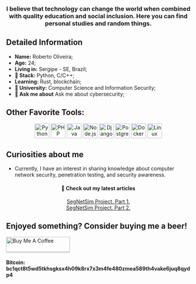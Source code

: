 
<h3 align="center">I believe that technology can change the world when combined with quality education and social inclusion. Here you can find personal studies and random things. </h3>

## Detailed Information

- **Name:** Roberto Oliveira;
- **Age:** 24;
- **Living in:** Sergipe - SE, Brazil;  
- **🌱 Stack:** Python, C/C++;
- **Learning:** Rust, blockchain;   
- **🔭 University:** Computer Science and Information Security;
-  **💬 Ask me about** Ask me about cybersecurity;

## Other Favorite Tools:
<div align="center">
  <img src="https://cdn.jsdelivr.net/gh/devicons/devicon/icons/python/python-original.svg" height="40" alt="Python logo" />
  <img src="https://cdn.jsdelivr.net/gh/devicons/devicon/icons/php/php-original.svg" height="40" alt="PHP logo" />
  <img src="https://cdn.jsdelivr.net/gh/devicons/devicon/icons/java/java-original.svg" height="40" alt="Java logo" />
  <img src="https://cdn.jsdelivr.net/gh/devicons/devicon/icons/nodejs/nodejs-original-wordmark.svg" height="40" alt="Node.js logo" />
  <img src="https://cdn.jsdelivr.net/gh/devicons/devicon/icons/django/django-plain.svg" height="40" alt="Django logo" />
  <img src="https://cdn.jsdelivr.net/gh/devicons/devicon/icons/postgresql/postgresql-original.svg" height="40" alt="PostgreSQL logo" />
  <img src="https://cdn.jsdelivr.net/gh/devicons/devicon/icons/docker/docker-original.svg" height="40" alt="Docker logo" />
  <img src="https://cdn.jsdelivr.net/gh/devicons/devicon/icons/linux/linux-original.svg" height="40" alt="Linux logo" />
</div>


## Curiosities about me
- Currently, I have an interest in sharing knowledge about computer network security, penetration testing, and security awareness.


<div align="center">
  <h4>📕 Check out my latest articles</h4>
  <!-- BLOG-POST-LIST:START -->
  <div style="text-align: center;">
    <a href="https://medium.com/@robertocoliver/projeto-segnetsim-parte-2-6eacba7f8886">SegNetSim Project. Part 1.</a><br>
    <a href="https://medium.com/@robertocoliver/projeto-segnetsim-parte-2-2882670a1634">SegNetSim Project. Part 2.</a>
  </div>
  <!-- BLOG-POST-LIST:END -->
</div>

## Enjoyed something? Consider buying me a beer! 

<a href="https://www.buymeacoffee.com/robertocoliver" target="_blank">
  <img src="https://www.buymeacoffee.com/assets/img/custom_images/orange_img.png" alt="Buy Me A Coffee" style="height: 41px !important;width: 174px !important;box-shadow: 0px 3px 2px 0px rgba(190, 190, 190, 0.5) !important;-webkit-box-shadow: 0px 3px 2px 0px rgba(190, 190, 190, 0.5) !important;" >
</a><br>

#### Bitcoin: bc1qct8t5wd5tkhsgksx4h09k8rx7x3m4fe480zmea589th4vake6juq8qydp4
